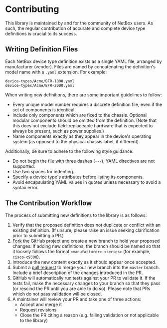 # Contributing

This library is maintained by and for the community of NetBox users. As such, the regular contribution of accurate and
complete device type definitions is crucial to its success.

## Writing Definition Files

Each NetBox device type definition exists as a single YAML file, arranged by manufacturer (vendor). Files are named by
concatenating the definition's model name with a `.yaml` extension. For example:

```no-highlight
device-types/Acme/BFR-1000.yaml
device-types/Acme/BFR-2000.yaml
```

When writing new definitions, there are some important guidelines to follow:

* Every unique model number requires a discrete definition file, even if the set of components is identical.
* Include only components which are fixed to the chassis. Optional modular components should be omitted from the
  definition. (Note that this does not exclude field-replaceable hardware that is expected to always be present, such
  as power supplies.)
* Name components exactly as they appear in the device's operating system (as opposed to the physical chassis label, if
  different).

Additionally, be sure to adhere to the following style guidance:

* Do not begin the file with three dashes (`---`); YAML directives are not supported.
* Use two spaces for indenting.
* Specify a device type's attributes before listing its components.
* Avoid encapsulating YAML values in quotes unless necessary to avoid a syntax error.

## The Contribution Workflow

The process of submitting new definitions to the library is as follows:

1. Verify that the proposed definition does not duplicate or conflict with an existing definition. (If unsure, please
   raise an issue seeking clarification prior to submitting a PR.)
2. [Fork](https://guides.github.com/activities/forking/) the GitHub project and create a new branch to hold your
   proposed changes. If adding new definitions, the branch should be named so that it loosely follows the format `<manufacturer>-<series>` (for example, `cisco-c9300`).
3. Introduce the new content exactly as it should appear once accepted.
4. Submit a [pull request](https://github.com/netbox-community/devicetype-library/compare?expand=1) to merge your new
   branch into the `master` branch. Include a brief description of the changes introduced in the PR.
5. GitHub will automatically run tests against your PR to validate it. If the tests fail, make the necessary changes to
   your branch so that they pass (or rescind the PR until you are able to do so). Please note that PRs which do not pass
   validation will be closed.
5. A maintainer will review your PR and take one of three actions:
   * Accept and merge it
   * Request revisions
   * Close the PR citing a reason (e.g. failing validation or not applicable to the library)
